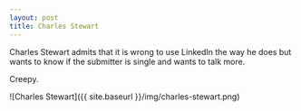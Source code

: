 ```yaml
---
layout: post
title: Charles Stewart
---
```


Charles Stewart admits that it is wrong to use LinkedIn the way he does but wants to know if the submitter is single and wants to talk more.

Creepy.

![Charles Stewart]({{ site.baseurl }}/img/charles-stewart.png)
